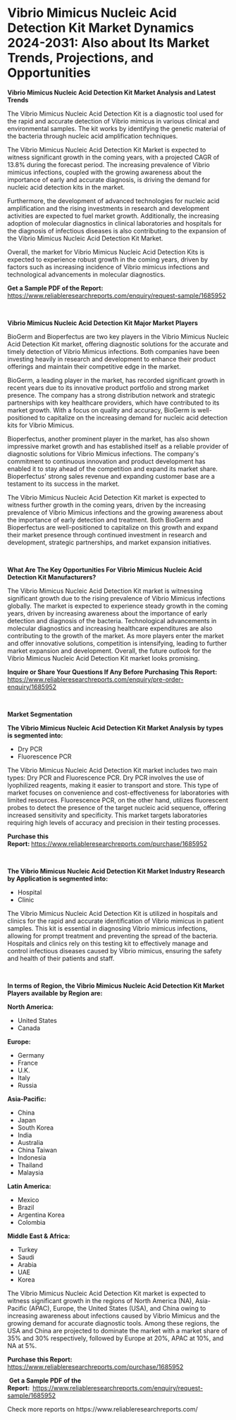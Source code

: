 <p><h1>Vibrio Mimicus Nucleic Acid Detection Kit Market Dynamics 2024-2031: Also about Its Market Trends, Projections, and Opportunities</h1></p><p><strong>Vibrio Mimicus Nucleic Acid Detection Kit Market Analysis and Latest Trends</strong></p>
<p><p>The Vibrio Mimicus Nucleic Acid Detection Kit is a diagnostic tool used for the rapid and accurate detection of Vibrio mimicus in various clinical and environmental samples. The kit works by identifying the genetic material of the bacteria through nucleic acid amplification techniques.</p><p>The Vibrio Mimicus Nucleic Acid Detection Kit Market is expected to witness significant growth in the coming years, with a projected CAGR of 13.8% during the forecast period. The increasing prevalence of Vibrio mimicus infections, coupled with the growing awareness about the importance of early and accurate diagnosis, is driving the demand for nucleic acid detection kits in the market.</p><p>Furthermore, the development of advanced technologies for nucleic acid amplification and the rising investments in research and development activities are expected to fuel market growth. Additionally, the increasing adoption of molecular diagnostics in clinical laboratories and hospitals for the diagnosis of infectious diseases is also contributing to the expansion of the Vibrio Mimicus Nucleic Acid Detection Kit Market.</p><p>Overall, the market for Vibrio Mimicus Nucleic Acid Detection Kits is expected to experience robust growth in the coming years, driven by factors such as increasing incidence of Vibrio mimicus infections and technological advancements in molecular diagnostics.</p></p>
<p><strong>Get a Sample PDF of the Report:&nbsp;</strong> <a href="https://www.reliableresearchreports.com/enquiry/request-sample/1685952">https://www.reliableresearchreports.com/enquiry/request-sample/1685952</a></p>
<p>&nbsp;</p>
<p><strong>Vibrio Mimicus Nucleic Acid Detection Kit Major Market Players</strong></p>
<p><p>BioGerm and Bioperfectus are two key players in the Vibrio Mimicus Nucleic Acid Detection Kit market, offering diagnostic solutions for the accurate and timely detection of Vibrio Mimicus infections. Both companies have been investing heavily in research and development to enhance their product offerings and maintain their competitive edge in the market.</p><p>BioGerm, a leading player in the market, has recorded significant growth in recent years due to its innovative product portfolio and strong market presence. The company has a strong distribution network and strategic partnerships with key healthcare providers, which have contributed to its market growth. With a focus on quality and accuracy, BioGerm is well-positioned to capitalize on the increasing demand for nucleic acid detection kits for Vibrio Mimicus.</p><p>Bioperfectus, another prominent player in the market, has also shown impressive market growth and has established itself as a reliable provider of diagnostic solutions for Vibrio Mimicus infections. The company's commitment to continuous innovation and product development has enabled it to stay ahead of the competition and expand its market share. Bioperfectus' strong sales revenue and expanding customer base are a testament to its success in the market.</p><p>The Vibrio Mimicus Nucleic Acid Detection Kit market is expected to witness further growth in the coming years, driven by the increasing prevalence of Vibrio Mimicus infections and the growing awareness about the importance of early detection and treatment. Both BioGerm and Bioperfectus are well-positioned to capitalize on this growth and expand their market presence through continued investment in research and development, strategic partnerships, and market expansion initiatives.</p></p>
<p>&nbsp;</p>
<p><strong>What Are The Key Opportunities For Vibrio Mimicus Nucleic Acid Detection Kit Manufacturers?</strong></p>
<p><p>The Vibrio Mimicus Nucleic Acid Detection Kit market is witnessing significant growth due to the rising prevalence of Vibrio Mimicus infections globally. The market is expected to experience steady growth in the coming years, driven by increasing awareness about the importance of early detection and diagnosis of the bacteria. Technological advancements in molecular diagnostics and increasing healthcare expenditures are also contributing to the growth of the market. As more players enter the market and offer innovative solutions, competition is intensifying, leading to further market expansion and development. Overall, the future outlook for the Vibrio Mimicus Nucleic Acid Detection Kit market looks promising.</p></p>
<p><strong>Inquire or Share Your Questions If Any Before Purchasing This Report:</strong> <a href="https://www.reliableresearchreports.com/enquiry/pre-order-enquiry/1685952">https://www.reliableresearchreports.com/enquiry/pre-order-enquiry/1685952</a></p>
<p>&nbsp;</p>
<p><strong>Market Segmentation</strong></p>
<p><strong>The Vibrio Mimicus Nucleic Acid Detection Kit Market Analysis by types is segmented into:</strong></p>
<p><ul><li>Dry PCR</li><li>Fluorescence PCR</li></ul></p>
<p><p>The Vibrio Mimicus Nucleic Acid Detection Kit market includes two main types: Dry PCR and Fluorescence PCR. Dry PCR involves the use of lyophilized reagents, making it easier to transport and store. This type of market focuses on convenience and cost-effectiveness for laboratories with limited resources. Fluorescence PCR, on the other hand, utilizes fluorescent probes to detect the presence of the target nucleic acid sequence, offering increased sensitivity and specificity. This market targets laboratories requiring high levels of accuracy and precision in their testing processes.</p></p>
<p><strong>Purchase this Report:&nbsp;</strong><a href="https://www.reliableresearchreports.com/purchase/1685952">https://www.reliableresearchreports.com/purchase/1685952</a></p>
<p>&nbsp;</p>
<p><strong>The Vibrio Mimicus Nucleic Acid Detection Kit Market Industry Research by Application is segmented into:</strong></p>
<p><ul><li>Hospital</li><li>Clinic</li></ul></p>
<p><p>The Vibrio Mimicus Nucleic Acid Detection Kit is utilized in hospitals and clinics for the rapid and accurate identification of Vibrio mimicus in patient samples. This kit is essential in diagnosing Vibrio mimicus infections, allowing for prompt treatment and preventing the spread of the bacteria. Hospitals and clinics rely on this testing kit to effectively manage and control infectious diseases caused by Vibrio mimicus, ensuring the safety and health of their patients and staff.</p></p>
<p>&nbsp;</p>
<p><strong>In terms of Region, the Vibrio Mimicus Nucleic Acid Detection Kit Market Players available by Region are:</strong></p>
<p>
    <p> <strong> North America: </strong>
        <ul>
            <li>United States</li>
            <li>Canada</li>
        </ul>
        </p> 
    <p> <strong> Europe: </strong>
        <ul>
            <li>Germany</li>
            <li>France</li>
            <li>U.K.</li>
            <li>Italy</li>
            <li>Russia</li>
        </ul>
        </p> 
    <p> <strong> Asia-Pacific: </strong>
        <ul>
            <li>China</li>
            <li>Japan</li>
            <li>South Korea</li>
            <li>India</li>
            <li>Australia</li>
            <li>China Taiwan</li>
            <li>Indonesia</li>
            <li>Thailand</li>
            <li>Malaysia</li>
        </ul>
        </p> 
    <p> <strong> Latin America: </strong>
        <ul>
            <li>Mexico</li>
            <li>Brazil</li>
            <li>Argentina Korea</li>
            <li>Colombia</li>
        </ul>
        </p> 
    <p> <strong> Middle East & Africa: </strong>
        <ul>
            <li>Turkey</li>
            <li>Saudi</li>
            <li>Arabia</li>
            <li>UAE</li>
            <li>Korea</li>
        </ul>
    </p>
    </p>
<p><p>The Vibrio Mimicus Nucleic Acid Detection Kit market is expected to witness significant growth in the regions of North America (NA), Asia-Pacific (APAC), Europe, the United States (USA), and China owing to increasing awareness about infections caused by Vibrio Mimicus and the growing demand for accurate diagnostic tools. Among these regions, the USA and China are projected to dominate the market with a market share of 35% and 30% respectively, followed by Europe at 20%, APAC at 10%, and NA at 5%.</p></p>
<p><strong>Purchase this Report: </strong><a href="https://www.reliableresearchreports.com/purchase/1685952">https://www.reliableresearchreports.com/purchase/1685952</a></p>
<p>&nbsp;<strong>Get a Sample PDF of the Report:&nbsp;&nbsp;</strong><a href="https://www.reliableresearchreports.com/enquiry/request-sample/1685952">https://www.reliableresearchreports.com/enquiry/request-sample/1685952</a></p>
<p><strong></strong></p>
<p>Check more reports on https://www.reliableresearchreports.com/</p>